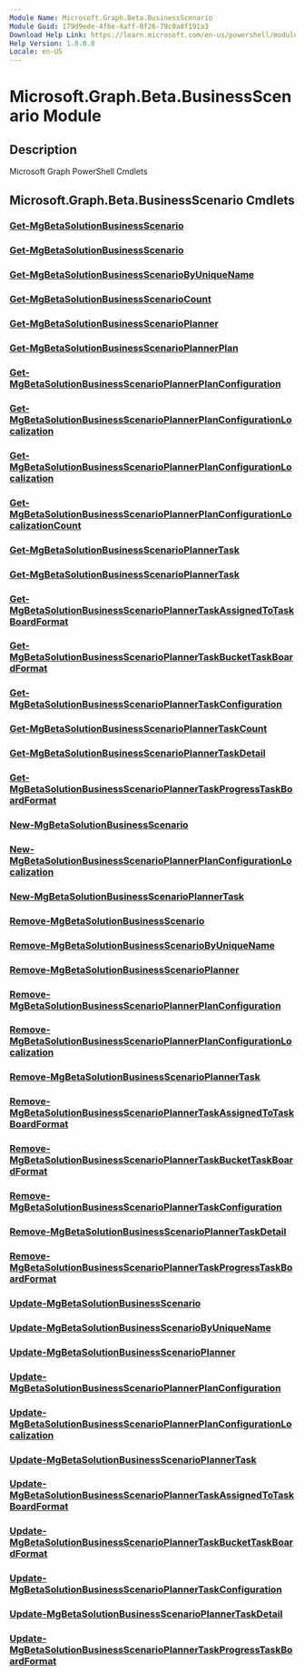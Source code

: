 ```yaml
---
Module Name: Microsoft.Graph.Beta.BusinessScenario
Module Guid: 179d9ede-4f6e-4aff-8f26-79c0a8f191a3
Download Help Link: https://learn.microsoft.com/en-us/powershell/module/microsoft.graph.beta.businessscenario/?view=graph-powershell-beta
Help Version: 1.0.0.0
Locale: en-US
---
```


# Microsoft.Graph.Beta.BusinessScenario Module
## Description
Microsoft Graph PowerShell Cmdlets

## Microsoft.Graph.Beta.BusinessScenario Cmdlets
### [Get-MgBetaSolutionBusinessScenario](Get-MgBetaSolutionBusinessScenario.md)

### [Get-MgBetaSolutionBusinessScenario](Get-MgBetaSolutionBusinessScenario.md)

### [Get-MgBetaSolutionBusinessScenarioByUniqueName](Get-MgBetaSolutionBusinessScenarioByUniqueName.md)

### [Get-MgBetaSolutionBusinessScenarioCount](Get-MgBetaSolutionBusinessScenarioCount.md)

### [Get-MgBetaSolutionBusinessScenarioPlanner](Get-MgBetaSolutionBusinessScenarioPlanner.md)

### [Get-MgBetaSolutionBusinessScenarioPlannerPlan](Get-MgBetaSolutionBusinessScenarioPlannerPlan.md)

### [Get-MgBetaSolutionBusinessScenarioPlannerPlanConfiguration](Get-MgBetaSolutionBusinessScenarioPlannerPlanConfiguration.md)

### [Get-MgBetaSolutionBusinessScenarioPlannerPlanConfigurationLocalization](Get-MgBetaSolutionBusinessScenarioPlannerPlanConfigurationLocalization.md)

### [Get-MgBetaSolutionBusinessScenarioPlannerPlanConfigurationLocalization](Get-MgBetaSolutionBusinessScenarioPlannerPlanConfigurationLocalization.md)

### [Get-MgBetaSolutionBusinessScenarioPlannerPlanConfigurationLocalizationCount](Get-MgBetaSolutionBusinessScenarioPlannerPlanConfigurationLocalizationCount.md)

### [Get-MgBetaSolutionBusinessScenarioPlannerTask](Get-MgBetaSolutionBusinessScenarioPlannerTask.md)

### [Get-MgBetaSolutionBusinessScenarioPlannerTask](Get-MgBetaSolutionBusinessScenarioPlannerTask.md)

### [Get-MgBetaSolutionBusinessScenarioPlannerTaskAssignedToTaskBoardFormat](Get-MgBetaSolutionBusinessScenarioPlannerTaskAssignedToTaskBoardFormat.md)

### [Get-MgBetaSolutionBusinessScenarioPlannerTaskBucketTaskBoardFormat](Get-MgBetaSolutionBusinessScenarioPlannerTaskBucketTaskBoardFormat.md)

### [Get-MgBetaSolutionBusinessScenarioPlannerTaskConfiguration](Get-MgBetaSolutionBusinessScenarioPlannerTaskConfiguration.md)

### [Get-MgBetaSolutionBusinessScenarioPlannerTaskCount](Get-MgBetaSolutionBusinessScenarioPlannerTaskCount.md)

### [Get-MgBetaSolutionBusinessScenarioPlannerTaskDetail](Get-MgBetaSolutionBusinessScenarioPlannerTaskDetail.md)

### [Get-MgBetaSolutionBusinessScenarioPlannerTaskProgressTaskBoardFormat](Get-MgBetaSolutionBusinessScenarioPlannerTaskProgressTaskBoardFormat.md)

### [New-MgBetaSolutionBusinessScenario](New-MgBetaSolutionBusinessScenario.md)

### [New-MgBetaSolutionBusinessScenarioPlannerPlanConfigurationLocalization](New-MgBetaSolutionBusinessScenarioPlannerPlanConfigurationLocalization.md)

### [New-MgBetaSolutionBusinessScenarioPlannerTask](New-MgBetaSolutionBusinessScenarioPlannerTask.md)

### [Remove-MgBetaSolutionBusinessScenario](Remove-MgBetaSolutionBusinessScenario.md)

### [Remove-MgBetaSolutionBusinessScenarioByUniqueName](Remove-MgBetaSolutionBusinessScenarioByUniqueName.md)

### [Remove-MgBetaSolutionBusinessScenarioPlanner](Remove-MgBetaSolutionBusinessScenarioPlanner.md)

### [Remove-MgBetaSolutionBusinessScenarioPlannerPlanConfiguration](Remove-MgBetaSolutionBusinessScenarioPlannerPlanConfiguration.md)

### [Remove-MgBetaSolutionBusinessScenarioPlannerPlanConfigurationLocalization](Remove-MgBetaSolutionBusinessScenarioPlannerPlanConfigurationLocalization.md)

### [Remove-MgBetaSolutionBusinessScenarioPlannerTask](Remove-MgBetaSolutionBusinessScenarioPlannerTask.md)

### [Remove-MgBetaSolutionBusinessScenarioPlannerTaskAssignedToTaskBoardFormat](Remove-MgBetaSolutionBusinessScenarioPlannerTaskAssignedToTaskBoardFormat.md)

### [Remove-MgBetaSolutionBusinessScenarioPlannerTaskBucketTaskBoardFormat](Remove-MgBetaSolutionBusinessScenarioPlannerTaskBucketTaskBoardFormat.md)

### [Remove-MgBetaSolutionBusinessScenarioPlannerTaskConfiguration](Remove-MgBetaSolutionBusinessScenarioPlannerTaskConfiguration.md)

### [Remove-MgBetaSolutionBusinessScenarioPlannerTaskDetail](Remove-MgBetaSolutionBusinessScenarioPlannerTaskDetail.md)

### [Remove-MgBetaSolutionBusinessScenarioPlannerTaskProgressTaskBoardFormat](Remove-MgBetaSolutionBusinessScenarioPlannerTaskProgressTaskBoardFormat.md)

### [Update-MgBetaSolutionBusinessScenario](Update-MgBetaSolutionBusinessScenario.md)

### [Update-MgBetaSolutionBusinessScenarioByUniqueName](Update-MgBetaSolutionBusinessScenarioByUniqueName.md)

### [Update-MgBetaSolutionBusinessScenarioPlanner](Update-MgBetaSolutionBusinessScenarioPlanner.md)

### [Update-MgBetaSolutionBusinessScenarioPlannerPlanConfiguration](Update-MgBetaSolutionBusinessScenarioPlannerPlanConfiguration.md)

### [Update-MgBetaSolutionBusinessScenarioPlannerPlanConfigurationLocalization](Update-MgBetaSolutionBusinessScenarioPlannerPlanConfigurationLocalization.md)

### [Update-MgBetaSolutionBusinessScenarioPlannerTask](Update-MgBetaSolutionBusinessScenarioPlannerTask.md)

### [Update-MgBetaSolutionBusinessScenarioPlannerTaskAssignedToTaskBoardFormat](Update-MgBetaSolutionBusinessScenarioPlannerTaskAssignedToTaskBoardFormat.md)

### [Update-MgBetaSolutionBusinessScenarioPlannerTaskBucketTaskBoardFormat](Update-MgBetaSolutionBusinessScenarioPlannerTaskBucketTaskBoardFormat.md)

### [Update-MgBetaSolutionBusinessScenarioPlannerTaskConfiguration](Update-MgBetaSolutionBusinessScenarioPlannerTaskConfiguration.md)

### [Update-MgBetaSolutionBusinessScenarioPlannerTaskDetail](Update-MgBetaSolutionBusinessScenarioPlannerTaskDetail.md)

### [Update-MgBetaSolutionBusinessScenarioPlannerTaskProgressTaskBoardFormat](Update-MgBetaSolutionBusinessScenarioPlannerTaskProgressTaskBoardFormat.md)




















